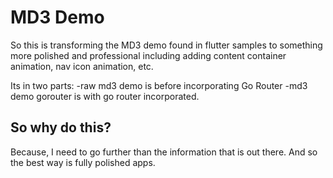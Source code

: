 # MD3 Demo

So this is transforming the MD3 demo found in flutter samples to something more polished and professional including adding content container animation, nav icon animation, etc.

Its in two parts:
   -raw md3 demo is before incorporating Go Router
   -md3 demo gorouter is with go router incorporated.



## So why do this?

Because, I need to go further than the information that is out there. And so the best way is fully polished apps.